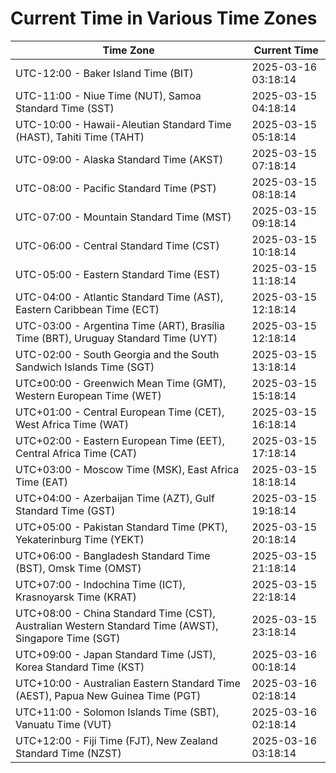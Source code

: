 # Current Time in Various Time Zones

| Time Zone | Current Time |
|-----------|--------------|
| UTC-12:00 - Baker Island Time (BIT) | 2025-03-16 03:18:14 |
| UTC-11:00 - Niue Time (NUT), Samoa Standard Time (SST) | 2025-03-15 04:18:14 |
| UTC-10:00 - Hawaii-Aleutian Standard Time (HAST), Tahiti Time (TAHT) | 2025-03-15 05:18:14 |
| UTC-09:00 - Alaska Standard Time (AKST) | 2025-03-15 07:18:14 |
| UTC-08:00 - Pacific Standard Time (PST) | 2025-03-15 08:18:14 |
| UTC-07:00 - Mountain Standard Time (MST) | 2025-03-15 09:18:14 |
| UTC-06:00 - Central Standard Time (CST) | 2025-03-15 10:18:14 |
| UTC-05:00 - Eastern Standard Time (EST) | 2025-03-15 11:18:14 |
| UTC-04:00 - Atlantic Standard Time (AST), Eastern Caribbean Time (ECT) | 2025-03-15 12:18:14 |
| UTC-03:00 - Argentina Time (ART), Brasília Time (BRT), Uruguay Standard Time (UYT) | 2025-03-15 12:18:14 |
| UTC-02:00 - South Georgia and the South Sandwich Islands Time (SGT) | 2025-03-15 13:18:14 |
| UTC±00:00 - Greenwich Mean Time (GMT), Western European Time (WET) | 2025-03-15 15:18:14 |
| UTC+01:00 - Central European Time (CET), West Africa Time (WAT) | 2025-03-15 16:18:14 |
| UTC+02:00 - Eastern European Time (EET), Central Africa Time (CAT) | 2025-03-15 17:18:14 |
| UTC+03:00 - Moscow Time (MSK), East Africa Time (EAT) | 2025-03-15 18:18:14 |
| UTC+04:00 - Azerbaijan Time (AZT), Gulf Standard Time (GST) | 2025-03-15 19:18:14 |
| UTC+05:00 - Pakistan Standard Time (PKT), Yekaterinburg Time (YEKT) | 2025-03-15 20:18:14 |
| UTC+06:00 - Bangladesh Standard Time (BST), Omsk Time (OMST) | 2025-03-15 21:18:14 |
| UTC+07:00 - Indochina Time (ICT), Krasnoyarsk Time (KRAT) | 2025-03-15 22:18:14 |
| UTC+08:00 - China Standard Time (CST), Australian Western Standard Time (AWST), Singapore Time (SGT) | 2025-03-15 23:18:14 |
| UTC+09:00 - Japan Standard Time (JST), Korea Standard Time (KST) | 2025-03-16 00:18:14 |
| UTC+10:00 - Australian Eastern Standard Time (AEST), Papua New Guinea Time (PGT) | 2025-03-16 02:18:14 |
| UTC+11:00 - Solomon Islands Time (SBT), Vanuatu Time (VUT) | 2025-03-16 02:18:14 |
| UTC+12:00 - Fiji Time (FJT), New Zealand Standard Time (NZST) | 2025-03-16 03:18:14 |
